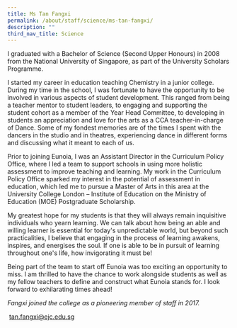 ```yaml
---
title: Ms Tan Fangxi
permalink: /about/staff/science/ms-tan-fangxi/
description: ""
third_nav_title: Science
---
```




I graduated with a Bachelor of Science (Second Upper Honours) in 2008 from the National University of Singapore, as part of the University Scholars Programme.

I started my career in education teaching Chemistry in a junior college. During my time in the school, I was fortunate to have the opportunity to be involved in various aspects of student development. This ranged from being a teacher mentor to student leaders, to engaging and supporting the student cohort as a member of the Year Head Committee, to developing in students an appreciation and love for the arts as a CCA teacher-in-charge of Dance. Some of my fondest memories are of the times I spent with the dancers in the studio and in theatres, experiencing dance in different forms and discussing what it meant to each of us.

Prior to joining Eunoia, I was an Assistant Director in the Curriculum Policy Office, where I led a team to support schools in using more holistic assessment to improve teaching and learning. My work in the Curriculum Policy Office sparked my interest in the potential of assessment in education, which led me to pursue a Master of Arts in this area at the University College London – Institute of Education on the Ministry of Education (MOE) Postgraduate Scholarship.

My greatest hope for my students is that they will always remain inquisitive individuals who yearn learning. We can talk about how being an able and willing learner is essential for today's unpredictable world, but beyond such practicalities, I believe that engaging in the process of learning awakens, inspires, and energises the soul. If one is able to be in pursuit of learning throughout one's life, how invigorating it must be!

Being part of the team to start off Eunoia was too exciting an opportunity to miss. I am thrilled to have the chance to work alongside students as well as my fellow teachers to define and construct what Eunoia stands for. I look forward to exhilarating times ahead!

_Fangxi joined the college as a pioneering member of staff in 2017._

 [tan.fangxi@ejc.edu.sg](mailto:tan.fangxi@ejc.edu.sg)